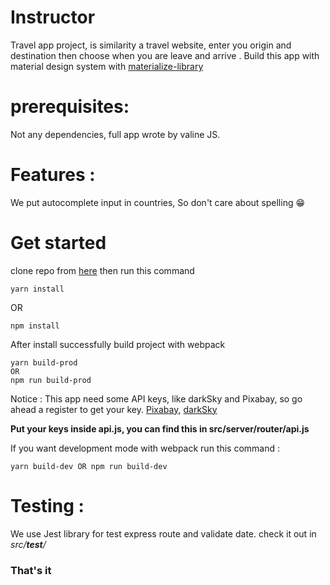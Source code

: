# Instructor

Travel app project, is similarity a travel website, enter you origin and destination then choose when you are leave and arrive .
Build this app with material design system with [materialize-library](https://materializecss.com/)

# prerequisites:

Not any dependencies, full app wrote by valine JS.

# Features :

We put autocomplete input in countries, So don't care about spelling 😁

# Get started

clone repo from [here](https://github.com/abdulrahmanabdullah/travel-app.git)
then run this command

```
yarn install
```

OR

```
npm install
```

After install successfully build project with webpack

```
yarn build-prod
OR
npm run build-prod
```

Notice : This app need some API keys, like darkSky and Pixabay, so go ahead a register to get your key.
[Pixabay](https://pixabay.com/), [darkSky](https://darksky.net/dev)

**Put your keys inside api.js, you can find this in src/server/router/api.js**

If you want development mode with webpack run this command :

```
yarn build-dev OR npm run build-dev
```

# Testing :

We use Jest library for test express route and validate date.
check it out in _src/**test**/_

### That's it
